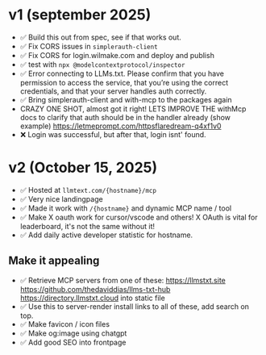 # v1 (september 2025)

- ✅ Build this out from spec, see if that works out.
- ✅ Fix CORS issues in `simplerauth-client`
- ✅ Fix CORS for login.wilmake.com and deploy and publish
- ✅ test with `npx @modelcontextprotocol/inspector`
- ✅ Error connecting to LLMs.txt. Please confirm that you have permission to access the service, that you’re using the correct credentials, and that your server handles auth correctly.
- ✅ Bring simplerauth-client and with-mcp to the packages again
- CRAZY ONE SHOT, almost got it right! LETS IMPROVE THE withMcp docs to clarify that auth should be in the handler already (show example) https://letmeprompt.com/httpsflaredream-q4xf1v0
- ❌ Login was successful, but after that, login isnt' found.

# v2 (October 15, 2025)

- ✅ Hosted at `llmtext.com/{hostname}/mcp`
- ✅ Very nice landingpage
- ✅ Made it work with `/{hostname}` and dynamic MCP name / tool
- ✅ Make X oauth work for cursor/vscode and others! X OAuth is vital for leaderboard, it's not the same without it!
- ✅ Add daily active developer statistic for hostname.

## Make it appealing

- ✅ Retrieve MCP servers from one of these: https://llmstxt.site https://github.com/thedaviddias/llms-txt-hub https://directory.llmstxt.cloud into static file
- ✅ Use this to server-render install links to all of these, add search on top.
- ✅ Make favicon / icon files
- ✅ Make og:image using chatgpt
- ✅ Add good SEO into frontpage
